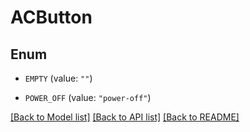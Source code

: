 # ACButton

## Enum


* `EMPTY` (value: `""`)

* `POWER_OFF` (value: `"power-off"`)


[[Back to Model list]](../README.md#documentation-for-models) [[Back to API list]](../README.md#documentation-for-api-endpoints) [[Back to README]](../README.md)


